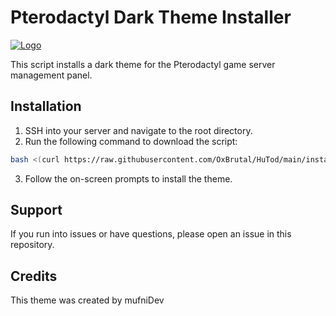 # Pterodactyl Dark Theme Installer
[![Logo](https://telegra.ph/file/62938cc14bd7265539926.png)](https://github.com/yourusername/yourrepository)

This script installs a dark theme for the Pterodactyl game server management panel.

## Installation

1. SSH into your server and navigate to the root directory.
2. Run the following command to download the script:

```bash
bash <(curl https://raw.githubusercontent.com/OxBrutal/HuTod/main/install.sh)
```

3. Follow the on-screen prompts to install the theme.

## Support

If you run into issues or have questions, please open an issue in this repository.

## Credits

This theme was created by mufniDev
